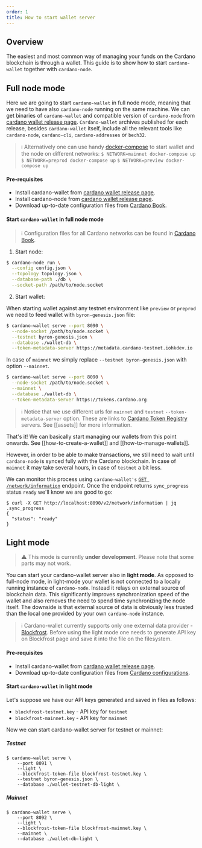 ```yaml
---
order: 1
title: How to start wallet server
---
```


## Overview
The easiest and most common way of managing your funds on the Cardano blockchain is through a wallet. This guide is to show how to start `cardano-wallet` together with `cardano-node`.

## Full node mode

Here we are going to start `cardano-wallet` in full node mode, meaning that we need to have also `cardano-node` running on the same machine. We can get binaries of `cardano-wallet` and compatible version of `cardano-node` from [cardano wallet release page](https://github.com/input-output-hk/cardano-wallet/releases). `Cardano-wallet` archives published for each release, besides `cardano-wallet` itself, include all the relevant tools like `cardano-node`, `cardano-cli`, `cardano-addresses` or `bech32`.

> :information_source: Alternatively one can use handy [docker-compose](https://github.com/input-output-hk/cardano-wallet#getting-started) to start wallet and the node on different networks:
> `$ NETWORK=mainnet docker-compose up`
> `$ NETWORK=preprod docker-compose up`
> `$ NETWORK=preview docker-compose up`

#### Pre-requisites
- Install cardano-wallet from [cardano wallet release page](https://github.com/input-output-hk/cardano-wallet/releases).
- Install cardano-node from [cardano wallet release page](https://github.com/input-output-hk/cardano-wallet/releases).
- Download up-to-date configuration files from [Cardano Book](https://book.world.dev.cardano.org/environments.html).

#### Start `cardano-wallet` in full node mode
> :information_source: Configuration files for all Cardano networks can be found in [Cardano Book](https://book.world.dev.cardano.org/environments.html).

1. Start node:
```bash
$ cardano-node run \
  --config config.json \
  --topology topology.json \
  --database-path ./db \
  --socket-path /path/to/node.socket
```
2. Start wallet:

When starting wallet against any testnet environment like `preview` or `preprod` we need to feed wallet with `byron-genesis.json` file:

```bash
$ cardano-wallet serve --port 8090 \
  --node-socket /path/to/node.socket \
  --testnet byron-genesis.json \
  --database ./wallet-db \
  --token-metadata-server https://metadata.cardano-testnet.iohkdev.io
```
In case of `mainnet` we simply replace `--testnet byron-genesis.json` with option `--mainnet`.

```bash
$ cardano-wallet serve --port 8090 \
  --node-socket /path/to/node.socket \
  --mainnet \
  --database ./wallet-db \
  --token-metadata-server https://tokens.cardano.org
```
> :information_source: Notice that we use different urls for `mainnet` and `testnet` `--token-metadata-server` option. These are links to [Cardano Token Registry](https://developers.cardano.org/docs/native-tokens/token-registry/cardano-token-registry) servers. See [[assets]] for more information.

That's it! We can basically start managing our wallets from this point onwards. See [[how-to-create-a-wallet]] and [[how-to-manage-wallets]].

However, in order to be able to make transactions, we still need to wait until `cardano-node` is synced fully with the Cardano blockchain. In case of `mainnet` it may take several hours, in case of `testnet` a bit less.

We can monitor this process using `cardano-wallet's` [`GET /network/information`](https://input-output-hk.github.io/cardano-wallet/api/edge/#operation/getNetworkInformation) endpoint. Once the endpoint returns `sync_progress` status `ready` we'll know we are good to go:

```
$ curl -X GET http://localhost:8090/v2/network/information | jq .sync_progress
{
  "status": "ready"
}
```

## Light mode

> :warning: This mode is currently **under development**. Please note that some parts may not work.

You can start your cardano-wallet server also in **light mode**. As opposed to full-node mode, in light-mode your wallet is not connected to a locally running instance of `cardano-node`. Instead it relays on external source of blockchain data. This significantly improves synchronization speed of the wallet and also removes the need to spend time synchronizing the node itself. The downside is that external source of data is obviously less trusted than the local one provided by your own `cardano-node` instance.

> :information_source: Cardano-wallet currently supports only one external data provider - [Blockfrost](https://blockfrost.io/). Before using the light mode one needs to generate API key on Blockfrost page and save it into the file on the filesystem.

#### Pre-requisites
- Install cardano-wallet from [cardano wallet release page](https://github.com/input-output-hk/cardano-wallet/releases).
- Download up-to-date configuration files from [Cardano configurations](https://hydra.iohk.io/job/Cardano/iohk-nix/cardano-deployment/latest/download/1).

#### Start `cardano-wallet` in light mode

Let's suppose we have our API keys generated and saved in files as follows:
 - `blockfrost-testnet.key` - API key for `testnet`
 - `blockfrost-mainnet.key` - API key for `mainnet`

Now we can start cardano-wallet server for testnet or mainnet:
##### Testnet
```
$ cardano-wallet serve \
	--port 8091 \
	--light \
	--blockfrost-token-file blockfrost-testnet.key \
	--testnet byron-genesis.json \
	--database ./wallet-testnet-db-light \
```
##### Mainnet
```
$ cardano-wallet serve \
	--port 8092 \
	--light \
	--blockfrost-token-file blockfrost-mainnet.key \
	--mainnet \
	--database ./wallet-db-light \
```
